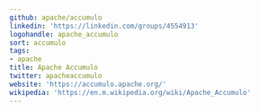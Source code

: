 ```yaml
---
github: apache/accumulo
linkedin: 'https://linkedin.com/groups/4554913'
logohandle: apache_accumulo
sort: accumulo
tags:
- apache
title: Apache Accumulo
twitter: apacheaccumulo
website: 'https://accumulo.apache.org/'
wikipedia: 'https://en.m.wikipedia.org/wiki/Apache_Accumulo'
---
```

